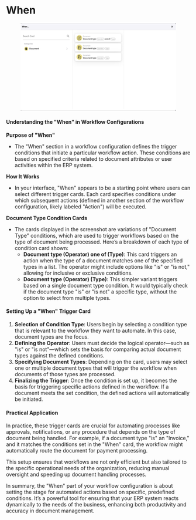 # When

<figure><img src="../../../.gitbook/assets/Bildschirmfoto 2024-05-04 um 16.25.45.png" alt=""><figcaption></figcaption></figure>

#### Understanding the "When" in Workflow Configurations

**Purpose of "When"**

* The "When" section in a workflow configuration defines the trigger conditions that initiate a particular workflow action. These conditions are based on specified criteria related to document attributes or user activities within the ERP system.

**How It Works**

* In your interface, "When" appears to be a starting point where users can select different trigger cards. Each card specifies conditions under which subsequent actions (defined in another section of the workflow configuration, likely labeled "Action") will be executed.

**Document Type Condition Cards**

* The cards displayed in the screenshot are variations of "Document Type" conditions, which are used to trigger workflows based on the type of document being processed. Here’s a breakdown of each type of condition card shown:
  * **Document type (Operator) one of (Type)**: This card triggers an action when the type of a document matches one of the specified types in a list. The operator might include options like "is" or "is not," allowing for inclusive or exclusive conditions.
  * **Document type (Operator) (Type)**: This simpler variant triggers based on a single document type condition. It would typically check if the document type "is" or "is not" a specific type, without the option to select from multiple types.

#### Setting Up a "When" Trigger Card

1. **Selection of Condition Type**: Users begin by selecting a condition type that is relevant to the workflow they want to automate. In this case, document types are the focus.
2. **Defining the Operator**: Users must decide the logical operator—such as "is" or "is not"—which sets the basis for comparing actual document types against the defined conditions.
3. **Specifying Document Types**: Depending on the card, users may select one or multiple document types that will trigger the workflow when documents of those types are processed.
4. **Finalizing the Trigger**: Once the condition is set up, it becomes the basis for triggering specific actions defined in the workflow. If a document meets the set condition, the defined actions will automatically be initiated.

#### Practical Application

In practice, these trigger cards are crucial for automating processes like approvals, notifications, or any procedure that depends on the type of document being handled. For example, if a document type "is" an "Invoice," and it matches the conditions set in the "When" card, the workflow might automatically route the document for payment processing.

This setup ensures that workflows are not only efficient but also tailored to the specific operational needs of the organization, reducing manual oversight and speeding up document handling processes.

In summary, the "When" part of your workflow configuration is about setting the stage for automated actions based on specific, predefined conditions. It’s a powerful tool for ensuring that your ERP system reacts dynamically to the needs of the business, enhancing both productivity and accuracy in document management.



